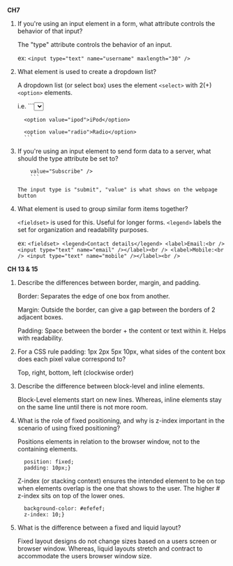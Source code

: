 **CH7**
1. If you're using an input element in a form, what attribute controls the behavior of that input?

    The "type" attribute controls the behavior of an input.
    
    ex: `<input type="text" name="username" maxlength="30" />`

2. What element is used to create a dropdown list?

    A dropdown list (or select box) uses the element `<select>` with 2(+) `<option>` elements.
    
    i.e. ```<select name="devices">
    
         <option value="ipod">iPod</option>
            
         <option value="radio">Radio</option>
         ```

3. If you're using an input element to send form data to a server, what should the type attribute be set to?

    ```<input type="submit" name="subscribe"
        value="Subscribe" />
        ```
        
    The input type is "submit", "value" is what shows on the webpage button

4. What element is used to group similar form items together?

    `<fieldset>` is used for this. Useful for longer forms. `<legend>` labels the set for organization and readability purposes.
    
    ex: ```<fieldset>
            <legend>Contact details</legend>
            <label>Email:<br />
            <input type="text" name="email" /></label><br />
            <label>Mobile:<br />
            <input type="text" name="mobile" /></label><br />
            ```

**CH 13 & 15**


1. Describe the differences between border, margin, and padding.

    Border: Separates the edge of one box from another.
    
    Margin: Outside the border, can give a gap between the borders of 2 adjacent boxes.
    
    Padding: Space between the border + the content or text within it. Helps with readability.

2. For a CSS rule padding: 1px 2px 5px 10px, what sides of the content box does each pixel value correspond to?

    Top, right, bottom, left (clockwise order)

3. Describe the difference between block-level and inline elements.

    Block-Level elements start on new lines. Whereas, inline elements stay on the same line until there is not more room.

4. What is the role of fixed positioning, and why is z-index important in the scenario of using fixed positioning?

    Positions elements in relation to the browser window, not to the containing elements.
    
    ```h1{
      position: fixed;
      padding: 10px;}
      ```
      
    Z-index (or stacking context) ensures the intended element to be on top when elements overlap is the one that shows to the user. The higher # z-index sits on top of the lower ones.
    
    ```p{
      background-color: #efefef;
      z-index: 10;}
      ```

5. What is the difference between a fixed and liquid layout?

    Fixed layout designs do not change sizes based on a users screen or browser window. Whereas, liquid layouts stretch and contract to accommodate the users browser window size.
